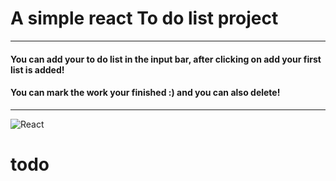 # A simple react To do list project
---
#### You can add your to do list in the input bar, after clicking on add your first list is added! 
#### You can mark the work your finished :) and you can also delete!
---
![React](https://img.shields.io/badge/React-20232A?style=for-the-badge&logo=react&logoColor=61DAFB)
# todo
